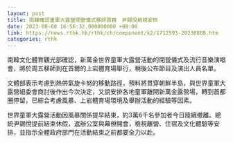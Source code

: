 ```yaml
---
layout: post
title: 南韓確認童軍大露營閉營儀式移師首爾　尹錫悅檢視安排
date: 2023-08-08 16:56:32.000000000 +08:00
link: https://news.rthk.hk/rthk/ch/component/k2/1712593-20230808.htm
categories: rthk
---
```


南韓文化體育觀光部確認，新萬金世界童軍大露營活動的閉營儀式及流行音樂演唱會，將於周五移師到在首爾的上岩體育場舉行，稍後公布節目及演出人員名單。

文體部表示考慮到熱帶氣旋卡努的移動路徑，預料將貫穿朝鮮半島，與世界童軍大露營組委會商討後作出今次決定，又說安排各地童軍離開新萬金露營場，轉到首都圈停留，已綜合考慮風暴、上岩體育場環境及舉辦活動的經驗等因素。

世界童軍大露營活動因風暴關係提早結束，約3萬6千名參加者今日陸續撤離。總統尹錫悅提前結束休假，返辦公室與幕僚開會，檢視離營、住宿及文化體驗等安排，並指示全體政府部門在活動結束之前都要全力以赴。
